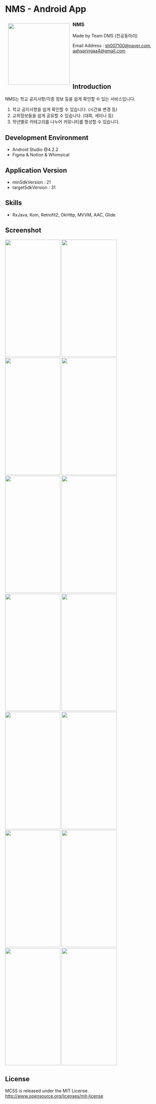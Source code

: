 # NMS - Android App

<img src="https://user-images.githubusercontent.com/80076029/146696614-029a1dd9-9dd7-481a-a6d3-b9617af19c23.png" align="left"
width="200" hspace="10" vspace="10">

### NMS
Made by Team DMS (전공동아리)

Email Address : sh007100@naver.com, aahspringaa4@gmail.com

<br>
<br>
<br>

## Introduction
NMS는 학교 공지사항/각종 정보 등을 쉽게 확인할 수 있는 서비스입니다.
1. 학교 공지사항을 쉽게 확인할 수 있습니다. (시간표 변경 등)
2. 교외정보들을 쉽게 공유할 수 있습니다. (대회, 세미나 등)
3. 학년별로 카테고리를 나누어 커뮤니티를 형성할 수 있습니다.

## Development Environment
- Android Studio @4.2.2
- Figma & Notion & Whimsical

## Application Version
- minSdkVersion : 21
- targetSdkVersion : 31

## Skills
- RxJava, Koin, Retrofit2, OkHttp, MVVM, AAC, Glide

## Screenshot
<img src="https://user-images.githubusercontent.com/80076029/146698327-ac711722-0858-49b7-a691-07441c75fd05.png" width="180px" height="380px"></img>
<img src="https://user-images.githubusercontent.com/80076029/146698328-d8223b6d-e7a0-43b7-af32-03d81caf72dd.png" width="180px" height="380px"></img>
<img src="https://user-images.githubusercontent.com/80076029/146698330-b21c26fa-108d-4eac-bda2-411bc685eb44.png" width="180px" height="380px"></img>
<img src="https://user-images.githubusercontent.com/80076029/146698333-5082a070-7e4c-4739-ae57-844babe28504.png" width="180px" height="380px"></img>
<img src="https://user-images.githubusercontent.com/80076029/146698338-1eb7032e-e6ff-41cb-83a5-a9fd42d20cfa.png" width="180px" height="380px"></img>
<img src="https://user-images.githubusercontent.com/80076029/146698341-d3709fa0-729d-4b57-925c-c6d8ca7d9ff4.png" width="180px" height="380px"></img>
<img src="https://user-images.githubusercontent.com/80076029/146698344-0210868b-6998-441b-9fcd-e301fb9ef8f1.png" width="180px" height="380px"></img>
<img src="https://user-images.githubusercontent.com/80076029/146698345-d725c9a9-bf0c-492c-846a-2b4a3196d129.png" width="180px" height="380px"></img>
<img src="https://user-images.githubusercontent.com/80076029/146698348-be40d514-310d-4671-916c-c210ba5b266a.png" width="180px" height="380px"></img>
<img src="https://user-images.githubusercontent.com/80076029/146698356-ce84db83-c7d5-4f55-88d8-5b114d890a54.png" width="180px" height="380px"></img>
<img src="https://user-images.githubusercontent.com/80076029/146698360-153bb13d-20eb-4641-82c9-19566271f4f7.png" width="180px" height="380px"></img>
<img src="https://user-images.githubusercontent.com/80076029/146698364-1a9070fe-8772-46da-b9e2-e956a3322030.png" width="180px" height="380px"></img>
<img src="https://user-images.githubusercontent.com/80076029/146698366-cee16842-4099-4301-9130-125201036d7f.png" width="180px" height="380px"></img>
<img src="https://user-images.githubusercontent.com/80076029/146698369-52cb7172-fb9e-4cbb-98f8-5f9c300c15b5.png" width="180px" height="380px"></img>


## License
MCSS is released under the MIT License. http://www.opensource.org/licenses/mit-license

